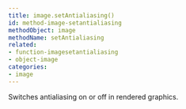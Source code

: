 ```yaml
---
title: image.setAntialiasing()
id: method-image-setantialiasing
methodObject: image
methodName: setAntialiasing
related:
- function-imagesetantialiasing
- object-image
categories:
- image
---
```


Switches antialiasing on or off in rendered graphics.
